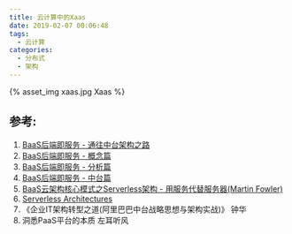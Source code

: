 ```yaml
---
title: 云计算中的Xaas
date: 2019-02-07 00:06:48
tags:
  - 云计算
categories:
  - 分布式
  - 架构  
---
```


{% asset_img  xaas.jpg Xaas %}

## 参考:
1. [BaaS后端即服务 - 通往中台架构之路](https://yq.aliyun.com/articles/2918)
2. [BaaS后端即服务 - 概念篇](https://yq.aliyun.com/articles/8521)
3. [BaaS后端即服务 - 分析篇](https://yq.aliyun.com/articles/8522)
4. [BaaS后端即服务 - 中台篇](https://yq.aliyun.com/articles/8523)
5. [BaaS云架构核心模式之Serverless架构 - 用服务代替服务器(Martin Fowler)](https://yq.aliyun.com/articles/57221)
6. [Serverless Architectures](https://martinfowler.com/articles/serverless.html)
7. 《企业IT架构转型之道(阿里巴巴中台战略思想与架构实战)》 钟华
8. 洞悉PaaS平台的本质  左耳听风
